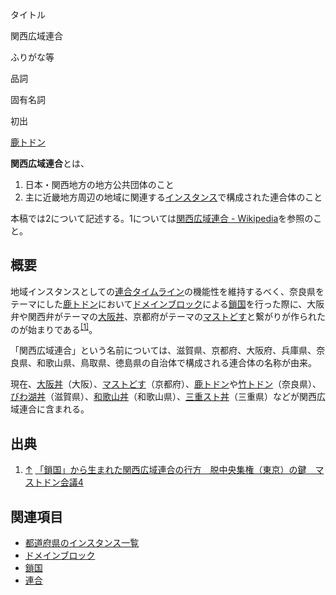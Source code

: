 <div>

タイトル

</div>

関西広域連合

ふりがな等

品詞

固有名詞

初出

[鹿トドン](/Mastodon.nara.jp "Mastodon.nara.jp")

  
**関西広域連合**とは、

1.  日本・関西地方の地方公共団体のこと
2.  主に近畿地方周辺の地域に関連する[インスタンス](/%E3%82%A4%E3%83%B3%E3%82%B9%E3%82%BF%E3%83%B3%E3%82%B9 "インスタンス")で構成された連合体のこと

本稿では2について記述する。1については[関西広域連合 - Wikipedia](https://ja.wikipedia.org/wiki/%E9%96%A2%E8%A5%BF%E5%BA%83%E5%9F%9F%E9%80%A3%E5%90%88 "w:関西広域連合")を参照のこと。

## 概要

地域インスタンスとしての[連合タイムライン](/%E9%80%A3%E5%90%88%E3%82%BF%E3%82%A4%E3%83%A0%E3%83%A9%E3%82%A4%E3%83%B3 "連合タイムライン")の機能性を維持するべく、奈良県をテーマにした[鹿トドン](/Mastodon.nara.jp "Mastodon.nara.jp")において[ドメインブロック](/%E3%83%89%E3%83%A1%E3%82%A4%E3%83%B3%E3%83%96%E3%83%AD%E3%83%83%E3%82%AF "ドメインブロック")による[鎖国](/%E9%8E%96%E5%9B%BD "鎖国")を行った際に、大阪弁や関西弁がテーマの[大阪丼](/Mstdn.osaka "Mstdn.osaka")、京都府がテーマの[マストどす](/%E3%83%9E%E3%82%B9%E3%83%88%E3%81%A9%E3%81%99 "マストどす")と繋がりが作られたのが始まりである<sup>[\[1\]](#cite_note-1)</sup>。

「関西広域連合」という名前については、滋賀県、京都府、大阪府、兵庫県、奈良県、和歌山県、鳥取県、徳島県の自治体で構成される連合体の名称が由来。

現在、[大阪丼](/Mstdn.osaka "Mstdn.osaka")（大阪）、[マストどす](/%E3%83%9E%E3%82%B9%E3%83%88%E3%81%A9%E3%81%99 "マストどす")（京都府）、[鹿トドン](/Mastodon.nara.jp "Mastodon.nara.jp")や[竹トドン](/%E7%AB%B9%E3%83%88%E3%83%89%E3%83%B3 "竹トドン")（奈良県）、[びわ湖丼](/%E3%81%B3%E3%82%8F%E6%B9%96%E3%81%AB%E6%9A%AE%E3%82%89%E3%81%99%E4%BA%BA%E3%81%AEMastodon "びわ湖に暮らす人のMastodon")（滋賀県）、[和歌山丼](/%E5%92%8C%E6%AD%8C%E5%B1%B1%E4%B8%BC "和歌山丼")（和歌山県）、[三重スト丼](/%E4%B8%89%E9%87%8D%E3%82%B9%E3%83%88%E4%B8%BC "三重スト丼")（三重県）などが関西広域連合に含まれる。

## 出典

<div>

1.  <span id="cite_note-1">[↑](#cite_ref-1) <a href="http://www.itmedia.co.jp/news/articles/1706/14/news140.html" rel="nofollow">「鎖国」から生まれた関西広域連合の行方　脱中央集権（東京）の鍵　マストドン会議4</a></span>

</div>

## 関連項目

-   [都道府県のインスタンス一覧](/%E9%83%BD%E9%81%93%E5%BA%9C%E7%9C%8C%E3%81%AE%E3%82%A4%E3%83%B3%E3%82%B9%E3%82%BF%E3%83%B3%E3%82%B9%E4%B8%80%E8%A6%A7 "都道府県のインスタンス一覧")
-   [ドメインブロック](/%E3%83%89%E3%83%A1%E3%82%A4%E3%83%B3%E3%83%96%E3%83%AD%E3%83%83%E3%82%AF "ドメインブロック")
-   [鎖国](/%E9%8E%96%E5%9B%BD "鎖国")
-   [連合](/%E9%80%A3%E5%90%88 "連合")
